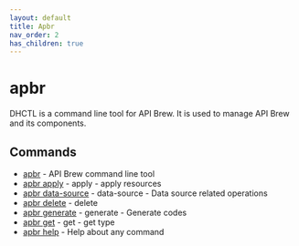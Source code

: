 ```yaml
---
layout: default
title: Apbr
nav_order: 2
has_children: true
---
```


# apbr

DHCTL is a command line tool for API Brew. It is used to manage API Brew and its components.

## Commands
 - [apbr](apbr.md) - API Brew command line tool
 - [apbr apply](apbr_apply.md) - apply - apply resources
 - [apbr data-source](apbr_data-source.md) - data-source - Data source related operations
 - [apbr delete](apbr_delete.md) - delete
 - [apbr generate](apbr_generate.md) - generate - Generate codes
 - [apbr get](apbr_get.md) - get - get type
 - [apbr help](apbr_help.md) - Help about any command
